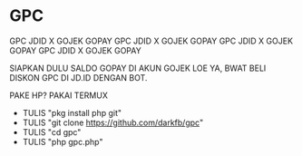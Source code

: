# GPC
GPC JDID X GOJEK GOPAY GPC JDID X GOJEK GOPAY GPC JDID X GOJEK GOPAY GPC JDID X GOJEK GOPAY

SIAPKAN DULU SALDO GOPAY DI AKUN GOJEK LOE YA, BWAT BELI DISKON GPC DI JD.ID DENGAN BOT.

PAKE HP? PAKAI TERMUX

- TULIS "pkg install php git"
- TULIS "git clone https://github.com/darkfb/gpc"
- TULIS "cd gpc"
- TULIS "php gpc.php"
